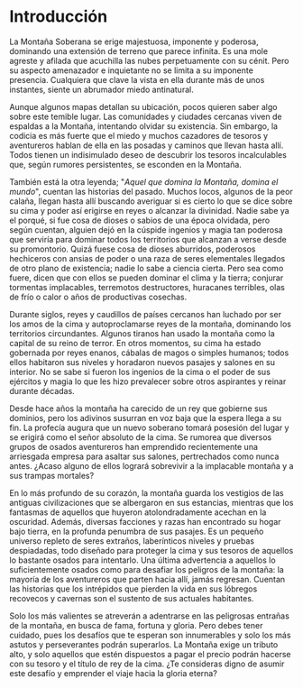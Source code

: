 # Introducción

La Montaña Soberana se erige majestuosa, imponente y poderosa, dominando una extensión de terreno que parece infinita. Es una mole agreste y afilada que acuchilla las nubes perpetuamente con su cénit. Pero su aspecto amenazador e inquietante no se limita a su imponente presencia. Cualquiera que clave la vista en ella durante más de unos instantes, siente un abrumador miedo antinatural.

Aunque algunos mapas detallan su ubicación, pocos quieren saber algo sobre este temible lugar. Las comunidades y ciudades cercanas viven de espaldas a la Montaña, intentando olvidar su existencia. Sin embargo, la codicia es más fuerte que el miedo y muchos cazadores de tesoros y aventureros hablan de ella en las posadas y caminos que llevan hasta allí. Todos tienen un indisimulado deseo de descubrir los tesoros incalculables que, según rumores persistentes, se esconden en la Montaña.

También está la otra leyenda; "_Aquel que domina la Montaña, domina el mundo_", cuentan las historias del pasado. Muchos locos, algunos de la peor calaña, llegan hasta allí buscando averiguar si es cierto lo que se dice sobre su cima y poder así erigirse en reyes o alcanzar la divinidad. Nadie sabe ya el porqué, si fue cosa de dioses o sabios de una época olvidada, pero según cuentan, alguien dejó en la cúspide ingenios y magia tan poderosa que serviría para dominar todos los territorios que alcanzan a verse desde su promontorio. Quizá fuese cosa de dioses aburridos, poderosos hechiceros con ansias de poder o una raza de seres elementales llegados de otro plano de existencia; nadie lo sabe a ciencia cierta. Pero sea como fuere, dicen que con ellos se pueden dominar el clima y la tierra; conjurar tormentas implacables, terremotos destructores, huracanes terribles, olas de frío o calor o años de productivas cosechas.

Durante siglos, reyes y caudillos de países cercanos han luchado por ser los amos de la cima y autoproclamarse reyes de la montaña, dominando los territorios circundantes. Algunos tiranos han usado la montaña como la capital de su reino de terror. En otros momentos, su cima ha estado gobernada por reyes enanos, cábalas de magos o simples humanos; todos ellos habitaron sus niveles y horadaron nuevos pasajes y salones en su interior. No se sabe si fueron los ingenios de la cima o el poder de sus ejércitos y magia lo que les hizo prevalecer sobre otros aspirantes y reinar durante décadas.

Desde hace años la montaña ha carecido de un rey que gobierne sus dominios, pero los adivinos susurran en voz baja que la espera llega a su fin. La profecía augura que un nuevo soberano tomará posesión del lugar y se erigirá como el señor absoluto de la cima. Se rumorea que diversos grupos de osados aventureros han emprendido recientemente una arriesgada empresa para asaltar sus salones, pertrechados como nunca antes. ¿Acaso alguno de ellos logrará sobrevivir a la implacable montaña y a sus trampas mortales?

En lo más profundo de su corazón, la montaña guarda los vestigios de las antiguas civilizaciones que se albergaron en sus estancias, mientras que los fantasmas de aquellos que huyeron atolondradamente acechan en la oscuridad. Además, diversas facciones y razas han encontrado su hogar bajo tierra, en la profunda penumbra de sus pasajes. Es un pequeño universo repleto de seres extraños, laberínticos niveles y pruebas despiadadas, todo diseñado para proteger la cima y sus tesoros de aquellos lo bastante osados para intentarlo. Una última advertencia a aquellos lo suficientemente osados como para desafiar los peligros de la montaña: la mayoría de los aventureros que parten hacia allí, jamás regresan. Cuentan las historias que los intrépidos que pierden la vida en sus lóbregos recovecos y cavernas son el sustento de sus actuales habitantes.

Solo los más valientes se atreverán a adentrarse en las peligrosas entrañas de la montaña, en busca de fama, fortuna y gloria. Pero debes tener cuidado, pues los desafíos que te esperan son innumerables y solo los más astutos y perseverantes podrán superarlos. La Montaña exige un tributo alto, y solo aquellos que estén dispuestos a pagar el precio podrán hacerse con su tesoro y el título de rey de la cima. ¿Te consideras digno de asumir este desafío y emprender el viaje hacia la gloria eterna?
